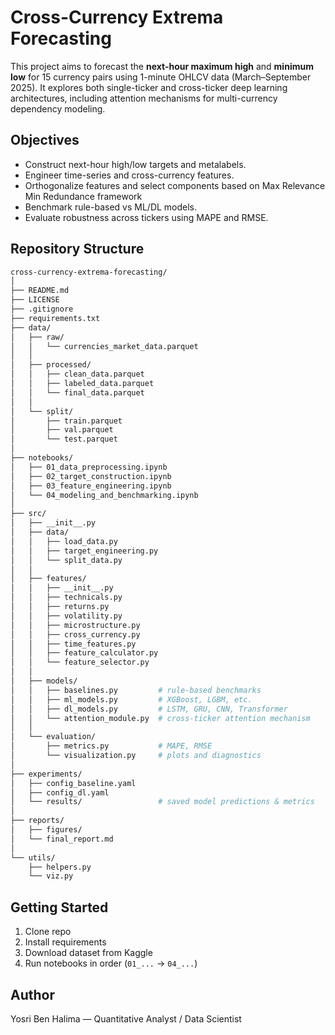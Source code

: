 # Cross-Currency Extrema Forecasting

This project aims to forecast the **next-hour maximum high** and **minimum low**
for 15 currency pairs using 1-minute OHLCV data (March–September 2025).
It explores both single-ticker and cross-ticker deep learning architectures,
including attention mechanisms for multi-currency dependency modeling.

## Objectives

- Construct next-hour high/low targets and metalabels.
- Engineer time-series and cross-currency features.
- Orthogonalize features and select components based on Max Relevance Min Redundance framework
- Benchmark rule-based vs ML/DL models.
- Evaluate robustness across tickers using MAPE and RMSE.

## Repository Structure

```bash
cross-currency-extrema-forecasting/
│
├── README.md
├── LICENSE
├── .gitignore
├── requirements.txt
├── data/
│   ├── raw/
│   │   └── currencies_market_data.parquet
│   │                  
│   ├── processed/
│   │   ├── clean_data.parquet
│   │   ├── labeled_data.parquet
│   │   └── final_data.parquet
│   │            
│   └── split/
│       ├── train.parquet
│       ├── val.parquet
│       └── test.parquet              
│
├── notebooks/
│   ├── 01_data_preprocessing.ipynb
│   ├── 02_target_construction.ipynb
│   ├── 03_feature_engineering.ipynb
│   └── 04_modeling_and_benchmarking.ipynb
│
├── src/
│   ├── __init__.py
│   ├── data/
│   │   ├── load_data.py         
│   │   ├── target_engineering.py
│   │   └── split_data.py
│   │
│   ├── features/
│   │   ├── __init__.py
│   │   ├── technicals.py        
│   │   ├── returns.py       
│   │   ├── volatility.py       
│   │   ├── microstructure.py     
│   │   ├── cross_currency.py
│   │   ├── time_features.py
│   │   ├── feature_calculator.py
│   │   └── feature_selector.py
│   │
│   ├── models/
│   │   ├── baselines.py         # rule-based benchmarks
│   │   ├── ml_models.py         # XGBoost, LGBM, etc.
│   │   ├── dl_models.py         # LSTM, GRU, CNN, Transformer
│   │   └── attention_module.py  # cross-ticker attention mechanism
│   │
│   └── evaluation/
│       ├── metrics.py           # MAPE, RMSE
│       └── visualization.py     # plots and diagnostics
│
├── experiments/
│   ├── config_baseline.yaml
│   ├── config_dl.yaml
│   └── results/                 # saved model predictions & metrics
│
├── reports/
│   ├── figures/
│   └── final_report.md
│
└── utils/
    ├── helpers.py
    └── viz.py

```

## Getting Started

1. Clone repo
2. Install requirements
3. Download dataset from Kaggle
4. Run notebooks in order (`01_...` → `04_...`)

## Author

Yosri Ben Halima — Quantitative Analyst / Data Scientist
